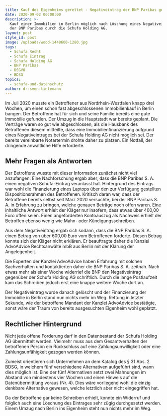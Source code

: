 ```yaml
---
title: Kauf des Eigenheims gerettet - Negativeintrag der BNP Paribas gelöscht
date: 2020-09-02 00:00:00
description: >-
  Kauf einer Immobilien in Berlin möglich nach Löschung eines Negativeintrags
  der BNP Paribas durch die Schufa Holding AG.
layout: post
style_id: post
image: /uploads/wood-1448600-1280.jpg
tags:
  - Schufa Recht
  - Schufa Eintrag
  - Schufa Holding AG
  - BNP Paribas
  - DSGVO
  - BDSG
topics:
  - schufa-und-datenschutz
author: dr-sven-tintemann
---
```


Im Juli 2020 musste ein Betroffener aus Nordrhein-Westfalen knapp drei Wochen, um einen schon fast abgeschlossenen Immobilienkauf in Berlin bangen. Der Betroffene hat für sich und seine Familie bereits eine gute Immobilie gefunden. Der Umzug in die Hauptstadt war bereits geplant. Die Verträge waren so gut wie abgeschlossen, als die Hausbank des Betroffenen diesem mitteilte, dass eine Immobilienfinanzierung aufgrund eines Negativeintrages bei der Schufa Holding AG nicht möglich sei. Der bereits vereinbarte Notartermin drohte daher zu platzen. Ein Notfall, der dringende anwaltliche Hilfe erforderte.&nbsp;

## Mehr Fragen als Antworten

Der Betroffene wusste mit dieser Information zunächst nicht viel anzufangen. Eine Nachforschung ergab aber, dass die BNP Paribas S. A. einen negativen Schufa-Eintrag veranlasst hat. Hintergrund des Eintrags war wohl die Finanzierung eines Laptops über den zur Verfügung gestellten Dispositionsrahmen des Betroffenen. Kritisch daran war, dass der Betroffene bereits selbst seit März 2020 versuchte, bei der BNP Paribas S. A. in Erfahrung zu bringen, welche genauen Beträge noch offen waren. Eine inhaltliche Antwort erhielt der Kläger nur insofern, dass etwas über 400,00 Euro offen seien. Einen angeforderten Kontoauszug als Nachweis erhielt der Betroffen ebenso wenig wie Mahn- oder Kündigungsschreiben.&nbsp;

Aus dem Negativeintrag ergab sich sodann, dass die BNP Paribas S. A. einen Betrag von über 600,00 Euro vom Betroffenen forderte. Diesen Betrag konnte sich der Kläger nicht erklären. Er beauftragte daher die Kanzlei AdvoAdvice Rechtsanwälte mbB aus Berlin mit der Klärung der Angelegenheit.&nbsp;

Die Experten der Kanzlei AdvoAdvice haben Erfahrung mit solchen Sachverhalten und kontaktierten daher die BNP Paribas S. A. zeitnah. Nach etwas mehr als einer Woche widerrief die BNP den Negativeintrag gegenüber der Schufa Holding AG schriftlich. Durch die lange Postlaufzeit kam das Schreiben jedoch erst eine knappe weitere Woche dort an.&nbsp;

Der Negativeintrag wurde danach gelöscht und der Finanzierung der Immobilie in Berlin stand nun nichts mehr im Weg. Rettung in letzter Sekunde, wie der betroffene Mandant der Kanzlei AdvoAdvice bestätigte, sonst wäre der Traum von bereits ausgesuchten Eigenheim wohl geplatzt.&nbsp;

## Rechtlicher Hintergrund

Nicht jede offene Forderung darf in den Datenbestand der Schufa Holding AG übermittelt werden. Vielmehr muss aus dem Gesamtverhalten der betroffenen Person ein Rückschluss auf eine Zahlungsunwilligkeit oder eine&nbsp; Zahlungsunfähigkeit gezogen werden können.

Zumeist orientieren sich Unternehmen an dem Katalog des &sect; 31 Abs. 2 BDSG, in welchem fünf verschiedene Alternativen aufgeführt sind, wann dies möglich ist. Eine der fünf Alternativen setzt zwei Mahnungen im Abstand von mindestens vier Wochen und einen Hinweis auf die Datenübermittlung voraus (Nr. 4). Dies wäre vorliegend wohl die einzig denkbare Alternative gewesen, welche letztlich aber nicht eingegriffen hat.&nbsp;

Da der Betroffene gar keine Schreiben erhielt, konnte ein Widerruf und folglich auch eine Löschung des Eintrages sehr zügig durchgesetzt werden. Einem Umzug nach Berlin ins Eigenheim steht nun nichts mehr im Weg.